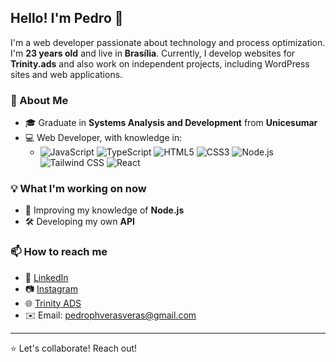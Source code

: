 ## Hello! I'm Pedro 👋

I'm a web developer passionate about technology and process optimization. I'm **23 years old** and live in **Brasília**. Currently, I develop websites for **Trinity.ads** and also work on independent projects, including WordPress sites and web applications.

### 🚀 About Me
- 🎓 Graduate in **Systems Analysis and Development** from **Unicesumar**
- 💻 Web Developer, with knowledge in:
  - ![JavaScript](<img src="https://cdn.jsdelivr.net/gh/devicons/devicon@latest/icons/javascript/javascript-original.svg" />)
    ![TypeScript](<img src="https://cdn.jsdelivr.net/gh/devicons/devicon@latest/icons/typescript/typescript-original.svg" />)
    ![HTML5]( <https://cdn.jsdelivr.net/gh/devicons/devicon@latest/icons/html5/html5-original-wordmark.svg/>)
    ![CSS3](<img src="https://cdn.jsdelivr.net/gh/devicons/devicon@latest/icons/css3/css3-original-wordmark.svg" />)
    ![Node.js](https://img.shields.io/badge/Node.js-339933?style=for-the-badge&logo=node.js&logoColor=white)
    ![Tailwind CSS](<img src="https://cdn.jsdelivr.net/gh/devicons/devicon@latest/icons/tailwindcss/tailwindcss-original.svg" />)
    ![React](https://img.shields.io/badge/React-61DAFB?style=for-the-badge&logo=react&logoColor=black)

### 💡 What I'm working on now
- 🎯 Improving my knowledge of **Node.js**
- 🛠️ Developing my own **API**

### 📫 How to reach me
- 💼 [LinkedIn](https://www.linkedin.com/in/pedro-h-a3941310b/)  
- 📷 [Instagram](https://www.instagram.com/triinity.ads/)  
- 🌐 [Trinity ADS](https://www.instagram.com/triinity.ads/)  
- ✉️ Email: [pedrophverasveras@gmail.com](mailto:pedrophverasveras@gmail.com)

---
⭐ Let's collaborate! Reach out!
